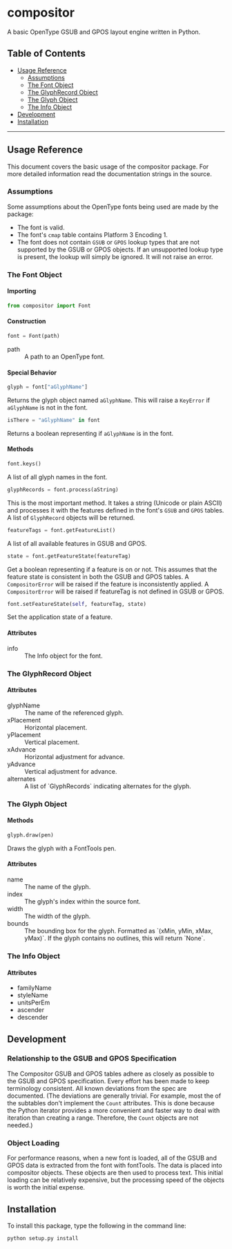 compositor
==========

A basic OpenType GSUB and GPOS layout engine written in Python.


Table of Contents
-----------------

- [Usage Reference](#usage-reference)
    - [Assumptions](#assumptions)
    - [The Font Object](#the-font-object)
     - [The GlyphRecord Object](#the-glyphrecord-object)
     - [The Glyph Object](#the-glyph-object)
     - [The Info Object](#the-info-object)
- [Development](#development)
- [Installation](#installation)


- - -


Usage Reference
---------------

This document covers the basic usage of the compositor package. For more detailed information read the documentation strings in the source.

### Assumptions

Some assumptions about the OpenType fonts being used are made by the package:

* The font is valid.
* The font's `cmap` table contains Platform 3 Encoding 1.
* The font does not contain `GSUB` or `GPOS` lookup types that are not supported by the GSUB or GPOS objects. If an unsupported lookup type is present, the lookup will simply be ignored. It will not raise an error.

### The Font Object

#### Importing

```python
from compositor import Font
```

#### Construction

```python
font = Font(path)
```

<dl>
  <dt>path
  <dd>A path to an OpenType font.
</dl>

#### Special Behavior

```python
glyph = font["aGlyphName"]
```

Returns the glyph object named `aGlyphName`. This will raise a `KeyError` if `aGlyphName` is not in the font.

```python
isThere = "aGlyphName" in font
```

Returns a boolean representing if `aGlyphName` is in the font.

#### Methods

```python
font.keys()
```

A list of all glyph names in the font.

```python
glyphRecords = font.process(aString)
```

This is the most important method. It takes a string (Unicode or plain ASCII) and processes it with the features defined in the font's `GSUB` and `GPOS` tables. A list of `GlyphRecord` objects will be returned.

```python
featureTags = font.getFeatureList()
```

A list of all available features in GSUB and GPOS.

```python
state = font.getFeatureState(featureTag)
```

Get a boolean representing if a feature is on or not. This assumes that the feature state is consistent in both the GSUB and GPOS tables. A `CompositorError` will be raised if the feature is inconsistently applied. A `CompositorError` will be raised if featureTag is not defined in GSUB or GPOS.

```python
font.setFeatureState(self, featureTag, state)
```

Set the application state of a feature.

#### Attributes

<dl>
  <dt>info
  <dd>The Info object for the font.
</dl>

### The GlyphRecord Object

#### Attributes

<dl>

  <dt>glyphName
  <dd>The name of the referenced glyph.

  <dt>xPlacement
  <dd>Horizontal placement.

  <dt>yPlacement
  <dd>Vertical placement.

  <dt>xAdvance
  <dd>Horizontal adjustment for advance.

  <dt>yAdvance
  <dd>Vertical adjustment for advance.

  <dt>alternates
  <dd>A list of `GlyphRecords` indicating alternates for the glyph.

</dl>

### The Glyph Object

#### Methods

```python
glyph.draw(pen)
```

Draws the glyph with a FontTools pen.

#### Attributes

<dl>

  <dt>name
  <dd>The name of the glyph.

  <dt>index
  <dd>The glyph's index within the source font.

  <dt>width
  <dd>The width of the glyph.

  <dt>bounds
  <dd>The bounding box for the glyph. Formatted as `(xMin, yMin, xMax, yMax)`. If the glyph contains no outlines, this will return `None`.

</dl>

### The Info Object

#### Attributes

- familyName
- styleName
- unitsPerEm
- ascender
- descender


Development
-----------

### Relationship to the GSUB and GPOS Specification

The Compositor GSUB and GPOS tables adhere as closely as possible to the GSUB and GPOS specification. Every effort has been made to keep terminology consistent. All known deviations from the spec are documented. (The deviations are generally trivial. For example, most the of the subtables don't implement the `Count` attributes. This is done because the Python iterator provides a more convenient and faster way to deal with iteration than creating a range. Therefore, the `Count` objects are not needed.)

### Object Loading

For performance reasons, when a new font is loaded, all of the GSUB and GPOS data is extracted from the font with fontTools. The data is placed into compositor objects. These objects are then used to process text. This initial loading can be relatively expensive, but the processing speed of the objects is worth the initial expense.


Installation
------------

To install this package, type the following in the command line:

```
python setup.py install
```
